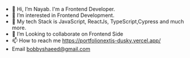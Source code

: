 - 👋 Hi, I’m Nayab. I'm a Frontend Developer.
- 👀 I’m interested in Frontend Development.
- 🌱 My tech Stack is JavaScript, ReactJs, TypeScript,Cypress and much more. 
- 💞️ I’m Looking to collaborate on Frontend Side
- 📫 How to reach me https://portfolionextjs-dusky.vercel.app/ 
- Email bobbyshaeed@gmail.com
